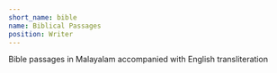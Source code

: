 ```yaml
---
short_name: bible
name: Biblical Passages
position: Writer
---
```

Bible passages in Malayalam accompanied with English transliteration